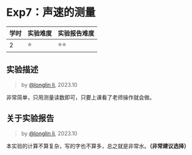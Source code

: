 # Exp7：声速的测量

| 学时 | 实验难度 | 实验报告难度 |
|------|---------|------------|
| 2 | ⭐ | ⭐⭐ |

## 实验描述
> by [@longlin li](https://github.com/longlin10086), 2023.10

非常简单，只用测量读数即可，只要上课看了老师操作就会做。

## 关于实验报告
> by [@longlin li](https://github.com/longlin10086), 2023.10

本实验的计算不算复杂，写的字也不算多，总之就是非常水。**（非常建议选择）**
